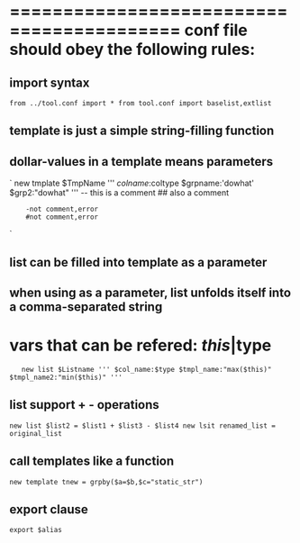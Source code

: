 ==========================================
conf file should obey the following rules:
==========================================

## import syntax
`
    from ../tool.conf import *
    from tool.conf import baselist,extlist
`
## template is just a simple string-filling function
## dollar-values in a template means parameters
`
    new tmplate $TmpName
    '''
        $colname:$coltype  $grpname:'dowhat' $grp2:"dowhat"
    '''
        -- this is a comment
        ## also a comment
        
        -not comment,error
        #not comment,error
`
## list can be filled into template as a parameter
## when using as a parameter, list unfolds itself into a comma-separated string
# vars that can be refered: $this|$type
 `   
    new list $Listname
    '''
    $col_name:$type $tmpl_name:"max($this)" $tmpl_name2:"min($this)"
    '''
`
## list support + - operations
`
    new list $list2 = $list1 + $list3 - $list4
    new lsit renamed_list = original_list
`
## call templates like a function
`
    new template tnew = grpby($a=$b,$c="static_str")
`
## export clause
`
    export $alias
`